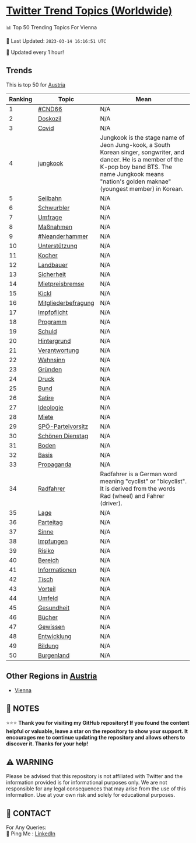 [Twitter Trend Topics (Worldwide)](https://github.com/ErcinDedeoglu/Twitter-Trend-Topics)
==========


📊 Top 50 Trending Topics For Vienna

📆 Last Updated: `2023-03-14 16:16:51 UTC`

🔧 Updated every 1 hour!


## Trends

This is top 50 for [Austria](</Austria>)

| Ranking | Topic | Mean |
| ------- | ------------ | ------------ |
| 1 | [#CND66](http://twitter.com/search?q=%23CND66) | N/A |
| 2 | [Doskozil](http://twitter.com/search?q=Doskozil) | N/A |
| 3 | [Covid](http://twitter.com/search?q=Covid) | N/A |
| 4 | [jungkook](http://twitter.com/search?q=jungkook) | Jungkook is the stage name of Jeon Jung-kook, a South Korean singer, songwriter, and dancer. He is a member of the K-pop boy band BTS. The name Jungkook means "nation's golden maknae" (youngest member) in Korean. |
| 5 | [Seilbahn](http://twitter.com/search?q=Seilbahn) | N/A |
| 6 | [Schwurbler](http://twitter.com/search?q=Schwurbler) | N/A |
| 7 | [Umfrage](http://twitter.com/search?q=Umfrage) | N/A |
| 8 | [Maßnahmen](http://twitter.com/search?q=Ma%c3%9fnahmen) | N/A |
| 9 | [#Neanderhammer](http://twitter.com/search?q=%23Neanderhammer) | N/A |
| 10 | [Unterstützung](http://twitter.com/search?q=Unterst%c3%bctzung) | N/A |
| 11 | [Kocher](http://twitter.com/search?q=Kocher) | N/A |
| 12 | [Landbauer](http://twitter.com/search?q=Landbauer) | N/A |
| 13 | [Sicherheit](http://twitter.com/search?q=Sicherheit) | N/A |
| 14 | [Mietpreisbremse](http://twitter.com/search?q=Mietpreisbremse) | N/A |
| 15 | [Kickl](http://twitter.com/search?q=Kickl) | N/A |
| 16 | [Mitgliederbefragung](http://twitter.com/search?q=Mitgliederbefragung) | N/A |
| 17 | [Impfpflicht](http://twitter.com/search?q=Impfpflicht) | N/A |
| 18 | [Programm](http://twitter.com/search?q=Programm) | N/A |
| 19 | [Schuld](http://twitter.com/search?q=Schuld) | N/A |
| 20 | [Hintergrund](http://twitter.com/search?q=Hintergrund) | N/A |
| 21 | [Verantwortung](http://twitter.com/search?q=Verantwortung) | N/A |
| 22 | [Wahnsinn](http://twitter.com/search?q=Wahnsinn) | N/A |
| 23 | [Gründen](http://twitter.com/search?q=Gr%c3%bcnden) | N/A |
| 24 | [Druck](http://twitter.com/search?q=Druck) | N/A |
| 25 | [Bund](http://twitter.com/search?q=Bund) | N/A |
| 26 | [Satire](http://twitter.com/search?q=Satire) | N/A |
| 27 | [Ideologie](http://twitter.com/search?q=Ideologie) | N/A |
| 28 | [Miete](http://twitter.com/search?q=Miete) | N/A |
| 29 | [SPÖ-Parteivorsitz](http://twitter.com/search?q=SP%c3%96-Parteivorsitz) | N/A |
| 30 | [Schönen Dienstag](http://twitter.com/search?q=Sch%c3%b6nen+Dienstag) | N/A |
| 31 | [Boden](http://twitter.com/search?q=Boden) | N/A |
| 32 | [Basis](http://twitter.com/search?q=Basis) | N/A |
| 33 | [Propaganda](http://twitter.com/search?q=Propaganda) | N/A |
| 34 | [Radfahrer](http://twitter.com/search?q=Radfahrer) | Radfahrer is a German word meaning "cyclist" or "bicyclist". It is derived from the words Rad (wheel) and Fahrer (driver). |
| 35 | [Lage](http://twitter.com/search?q=Lage) | N/A |
| 36 | [Parteitag](http://twitter.com/search?q=Parteitag) | N/A |
| 37 | [Sinne](http://twitter.com/search?q=Sinne) | N/A |
| 38 | [Impfungen](http://twitter.com/search?q=Impfungen) | N/A |
| 39 | [Risiko](http://twitter.com/search?q=Risiko) | N/A |
| 40 | [Bereich](http://twitter.com/search?q=Bereich) | N/A |
| 41 | [Informationen](http://twitter.com/search?q=Informationen) | N/A |
| 42 | [Tisch](http://twitter.com/search?q=Tisch) | N/A |
| 43 | [Vorteil](http://twitter.com/search?q=Vorteil) | N/A |
| 44 | [Umfeld](http://twitter.com/search?q=Umfeld) | N/A |
| 45 | [Gesundheit](http://twitter.com/search?q=Gesundheit) | N/A |
| 46 | [Bücher](http://twitter.com/search?q=B%c3%bccher) | N/A |
| 47 | [Gewissen](http://twitter.com/search?q=Gewissen) | N/A |
| 48 | [Entwicklung](http://twitter.com/search?q=Entwicklung) | N/A |
| 49 | [Bildung](http://twitter.com/search?q=Bildung) | N/A |
| 50 | [Burgenland](http://twitter.com/search?q=Burgenland) | N/A |



## Other Regions in [Austria](</Austria>)

* [Vienna](</Austria/Vienna.md>)



## 📝 NOTES

⭐⭐⭐ **Thank you for visiting my GitHub repository! If you found the content helpful or valuable, leave a star on the repository to show your support. It encourages me to continue updating the repository and allows others to discover it. Thanks for your help!**


## ⚠️ WARNING

Please be advised that this repository is not affiliated with Twitter and the information provided is for informational purposes only. We are not responsible for any legal consequences that may arise from the use of this information. Use at your own risk and solely for educational purposes.


## 📨 CONTACT

 For Any Queries:  
            🏓 Ping Me : [LinkedIn](https://www.linkedin.com/in/ercindedeoglu/)
